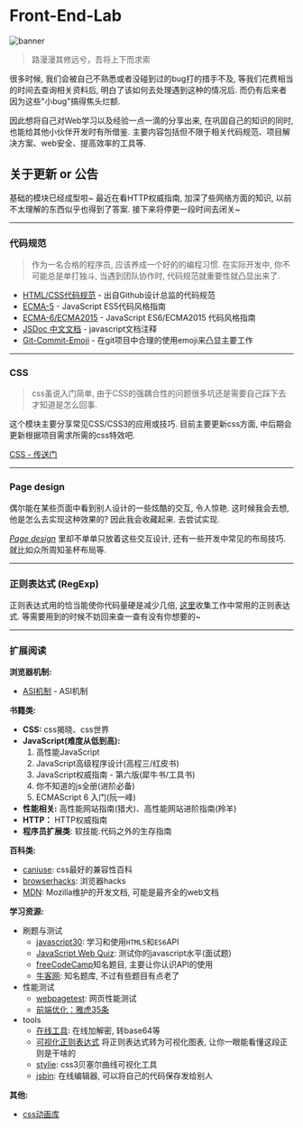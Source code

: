 # Front-End-Lab

![banner](./Images/banner.png)

> 路漫漫其修远兮，吾将上下而求索

很多时候, 我们会被自己不熟悉或者没碰到过的bug打的措手不及, 等我们花费相当的时间去查询相关资料后, 明白了该如何去处理遇到这种的情况后. 而仍有后来者因为这些"小bug"搞得焦头烂额.

因此想将自己对Web学习以及经验一点一滴的分享出来, 在巩固自己的知识的同时, 也能给其他小伙伴开发时有所借鉴. 主要内容包括但不限于相关代码规范、项目解决方案、web安全、提高效率的工具等.

## 关于更新 or 公告

  基础的模块已经成型啦~ 最近在看HTTP权威指南, 加深了些网络方面的知识, 以前不太理解的东西似乎也得到了答案. 接下来将停更一段时间去闭关~

----

### 代码规范

> 作为一名合格的程序员, 应该养成一个好的的编程习惯. 在实际开发中, 你不可能总是单打独斗, 当遇到团队协作时, 代码规范就重要性就凸显出来了.

- [HTML/CSS代码规范](http://codeguide.bootcss.com) - 出自Github设计总监的代码规范
- [ECMA-5](https://github.com/anran758/Front-End-Lab/tree/master/Code%20guide/ECMA-5) - JavaScript ES5代码风格指南
- [ECMA-6/ECMA2015](https://github.com/anran758/Front-End-Lab/tree/master/Code%20guide/ECMA-6) - JavaScript ES6/ECMA2015 代码风格指南
- [JSDoc 中文文档](http://www.css88.com/doc/jsdoc/) - javascript文档注释
- [Git-Commit-Emoji](https://github.com/anran758/Front-End-Lab/tree/master/Code%20guide/git-commit-emoji) - 在git项目中合理的使用emoji来凸显主要工作

----

### CSS

> css虽说入门简单, 由于CSS的强耦合性的问题很多坑还是需要自己踩下去才知道是怎么回事.

这个模块主要分享常见CSS/CSS3的应用或技巧. 目前主要更新css方面, 中后期会更新根据项目需求所需的css特效吧.

[CSS - 传送门](https://github.com/anran758/Front-End-Lab/tree/master/CSS)

----

### Page design

偶尔能在某些页面中看到别人设计的一些炫酷的交互, 令人惊艳. 这时候我会去想, 他是怎么去实现这种效果的? 因此我会收藏起来. 去尝试实现.

*[Page design](https://github.com/anran758/Front-End-Lab/tree/master/Page%20design)* 里却不单单只放着这些交互设计, 还有一些开发中常见的布局技巧. 就比如众所周知圣杯布局等.

----

### 正则表达式 (RegExp)

正则表达式用的恰当能使你代码量硬是减少几倍, [这里](https://github.com/anran758/Front-End-Lab/tree/master/RegExp)收集工作中常用的正则表达式. 等需要用到的时候不妨回来查一查有没有你想要的~

----

### 扩展阅读

**浏览器机制:**

- [ASI机制](https://segmentfault.com/a/1190000004548664) - ASI机制

**书籍类:**

- **CSS:** css揭晓、css世界
- **JavaScript(难度从低到高):**
  1. 高性能JavaScript
  1. JavaScript高级程序设计(高程三/红皮书)
  1. JavaScript权威指南 - 第六版(犀牛书/工具书)
  1. 你不知道的js全册(进阶必备)
  1. ECMAScript 6 入门(阮一峰)
- **性能相关:** 高性能网站指南(猎犬)、高性能网站进阶指南(羚羊)
- **HTTP：** HTTP权威指南
- **程序员扩展类**: 软技能.代码之外的生存指南

**百科类:**

- [caniuse](https://caniuse.com/): css最好的兼容性百科
- [browserhacks](http://browserhacks.com/): 浏览器hacks
- [MDN](https://developer.mozilla.org/zh-CN/): Mozilla维护的开发文档, 可能是最齐全的web文档

**学习资源:**

- 刷题与测试
  - [javascript30](https://javascript30.com/): 学习和使用`HTML5`和`ES6`API
  - [JavaScript Web Quiz](http://davidshariff.com/js-quiz/#): 测试你的javascript水平(面试题)
  - [freeCodeCamp](https://freecodecamp.cn/home)知名题目, 主要让你认识API的使用
  - [牛客网](https://www.nowcoder.com/): 知名题库, 不过有些题目有点老了
- 性能测试
  - [webpagetest](www.webpagetest.org): 网页性能测试
  - [前端优化：雅虎35条](http://blog.csdn.net/magneto7/article/details/53140269)
- tools
  - [在线工具](http://tool.oschina.net/encrypt?type=3): 在线加解密, 转base64等
  - [可视化正则表达式](https://regexper.com/) 将正则表达式转为可视化图表, 让你一眼能看懂这段正则是干啥的
  - [stylie](http://jeremyckahn.github.io/stylie/): css3贝塞尔曲线可视化工具
  - [jsbin](http://jsbin.com/?js,console,output): 在线编辑器, 可以将自己的代码保存发给别人

**其他:**

- [css动画库](http://elrumordelaluz.github.io/csshake/)
